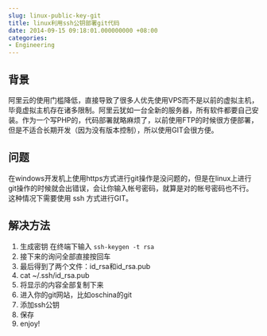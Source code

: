 ```yaml
---
slug: linux-public-key-git
title: linux利用ssh公钥部署git代码
date: 2014-09-15 09:18:01.000000000 +08:00
categories:
- Engineering
---
```

## 背景
阿里云的使用门槛降低，直接导致了很多人优先使用VPS而不是以前的虚拟主机，毕竟虚拟主机存在诸多限制。阿里云犹如一台全新的服务器，所有软件都要自己安装。作为一个写PHP的，代码部署就略麻烦了，以前使用FTP的时候很方便部署，但是不适合长期开发（因为没有版本控制），所以使用GIT会很方便。
## 问题
在windows开发机上使用https方式进行git操作是没问题的，但是在linux上进行git操作的时候就会出错误，会让你输入帐号密码，就算是对的帐号密码也不行。这种情况下需要使用 ssh 方式进行GIT。
## 解决方法
1. 生成密钥 在终端下输入 `ssh-keygen -t rsa`
2. 接下来的询问全部直接按回车
3. 最后得到了两个文件：id_rsa和id_rsa.pub
4. cat ~/.ssh/id_rsa.pub
5. 将显示的内容全部复制下来
6. 进入你的git网站，比如oschina的git
7. 添加ssh公钥
8. 保存
9. enjoy!